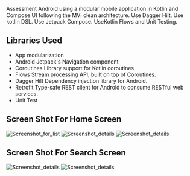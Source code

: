 Assessment Android using a modular mobile application in Kotlin and Compose UI following the MVI
clean architecture.
Use Dagger Hilt.
Use kotlin DSL.
Use Jetpack Compose.
UseKotlin Flows
and Unit Testing.

## Libraries Used

* App modularization
* Android Jetpack's Navigation component
* Coroutines Library support for Kotlin coroutines.
* Flows Stream processing API, built on top of Coroutines.
* Dagger Hilt Dependency injection library for Android.
* Retrofit Type-safe REST client for Android to consume RESTful web services.
* Unit Test

## Screen Shot For Home Screen

![Screenshot_for_list](https://github.com/youssefelerian/ThmanyahAssessment/blob/main/screenshots/Screenshot_20250309_003120.png)
![Screenshot_details](https://github.com/youssefelerian/ThmanyahAssessment/blob/main/screenshots/Screenshot_20250309_003441.png)
![Screenshot_details](https://github.com/youssefelerian/ThmanyahAssessment/blob/main/screenshots/Screenshot_20250309_003136.png)

## Screen Shot For Search Screen

![Screenshot_details](https://github.com/youssefelerian/ThmanyahAssessment/blob/main/screenshots/Screenshot_20250309_003150.png)
![Screenshot_details](https://github.com/youssefelerian/ThmanyahAssessment/blob/main/screenshots/Screenshot_20250309_003429.png)
